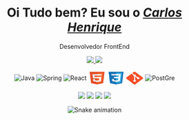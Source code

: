 <div>
  <h1 align="center">Oi Tudo bem? Eu sou o <a href="https://www.linkedin.com/in/carlos-henrique-185ba6201//"><i>Carlos Henrique </i></a></h1>
  <p align="center">Desenvolvedor FrontEnd</i></a><span></span>
</div>

<div align="center">
  <a href="https://github.com/carloshenriquebz">
    <img height="150em" src="https://github-readme-stats.vercel.app/api?username=carloshenriquebz&count_private=true&include_all_commits=true&show_icons=true&theme=dracula&hide_border=false&show_owner=true"/>
    <img height="150em" src="https://github-readme-stats.vercel.app/api/top-langs/?username=carloshenriquebz&theme=dracula&hide_border=false&&layout=compact"/>
  </a>
</div>

<div align="center" valign="top"><br>
  <img align="center" alt="Java" height="30" width="40" src="https://cdn.jsdelivr.net/gh/devicons/devicon/icons/java/java-original-wordmark.svg">
  <img align="center" alt="Spring" height="35" width="35" src="https://cdn.jsdelivr.net/gh/devicons/devicon/icons/spring/spring-original.svg">
  <img align="center" alt="React" height="35" width="35" src="https://cdn.jsdelivr.net/gh/devicons/devicon/icons/react/react-original.svg">
  <img align="center" alt="HTML" height="30" width="40" src="https://raw.githubusercontent.com/devicons/devicon/master/icons/html5/html5-original.svg">
  <img align="center" alt="CSS" height="30" width="40" src="https://raw.githubusercontent.com/devicons/devicon/master/icons/css3/css3-original.svg">
  <img align="center" alt="git" height="30" width="40" src="https://raw.githubusercontent.com/devicons/devicon/master/icons/git/git-original.svg">
  <img align="center" alt="PostGre" height="35" width="35" src="https://cdn.jsdelivr.net/gh/devicons/devicon/icons/postgresql/postgresql-original-wordmark.svg">
</div><br>

<div align="center">
  <a href="https://www.youtube.com/c/wavecompany" target="_blank"><img src="https://img.shields.io/badge/YouTube-FF0000?style=for-the-badge&logo=youtube&logoColor=white" target="_blank"></a>
  <a href="https://www.instagram.com/carloshenrxque/" target="_blank"><img src="https://img.shields.io/badge/-Instagram-%23E4405F?style=for-the-badge&logo=instagram&logoColor=white" target="_blank"></a>
  <a href="https://www.linkedin.com/in/carlos-henrique-185ba6201/" target="_blank"><img src="https://img.shields.io/badge/-LinkedIn-%230077B5?style=for-the-badge&logo=linkedin&logoColor=white" target="_blank"></a> 
  <a href="mailto:carlos.correia@df.senac.br"><img src="https://img.shields.io/badge/-Gmail-%23333?style=for-the-badge&logo=gmail&logoColor=white" target="_blank"></a>
</div>

<div align="center">
  
  ![Snake animation](https://github.com/danielbped/danielbped/blob/output/github-contribution-grid-snake.svg)
  
</div>

